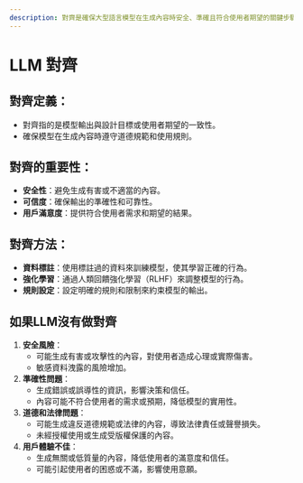 ```yaml
---
description: 對齊是確保大型語言模型在生成內容時安全、準確且符合使用者期望的關鍵步驟。未進行對齊的模型可能帶來多方面的風險和問題
---
```


# LLM 對齊

## 對齊**定義**：

* 對齊指的是模型輸出與設計目標或使用者期望的一致性。
* 確保模型在生成內容時遵守道德規範和使用規則。

## **對齊的重要性**：

* **安全性**：避免生成有害或不適當的內容。
* **可信度**：確保輸出的準確性和可靠性。
* **用戶滿意度**：提供符合使用者需求和期望的結果。

## **對齊方法**：

* **資料標註**：使用標註過的資料來訓練模型，使其學習正確的行為。
* **強化學習**：通過人類回饋強化學習（RLHF）來調整模型的行為。
* **規則設定**：設定明確的規則和限制來約束模型的輸出。

## 如果LLM沒有做對齊

1. **安全風險**：
   * 可能生成有害或攻擊性的內容，對使用者造成心理或實際傷害。
   * 敏感資料洩露的風險增加。
2. **準確性問題**：
   * 生成錯誤或誤導性的資訊，影響決策和信任。
   * 內容可能不符合使用者的需求或預期，降低模型的實用性。
3. **道德和法律問題**：
   * 可能生成違反道德規範或法律的內容，導致法律責任或聲譽損失。
   * 未經授權使用或生成受版權保護的內容。
4. **用戶體驗不佳**：
   * 生成無關或低質量的內容，降低使用者的滿意度和信任。
   * 可能引起使用者的困惑或不滿，影響使用意願。
